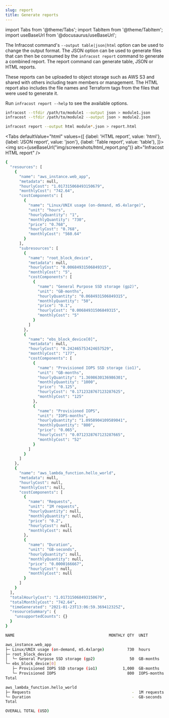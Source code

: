 ```yaml
---
slug: report
title: Generate reports
---
```


import Tabs from '@theme/Tabs';
import TabItem from '@theme/TabItem';
import useBaseUrl from '@docusaurus/useBaseUrl';

The Infracost command's `--output table|json|html` option can be used to change the output format. The JSON option can be used to generate files that can then be consumed by the `infracost report` command to generate a combined report. The report command can generate table, JSON or HTML reports.

These reports can be uploaded to object storage such as AWS S3 and shared with others including team members or management. The HTML report also includes the file names and Terraform tags from the files that were used to generate it.

Run `infracost report --help` to see the available options.

```sh
infracost --tfdir /path/to/module1 --output json > module1.json
infracost --tfdir /path/to/module2 --output json > module2.json

infracost report --output html module*.json > report.html
```


<Tabs
  defaultValue="html"
  values={[
    {label: 'HTML report', value: 'html'},
    {label: 'JSON report', value: 'json'},
    {label: 'Table report', value: 'table'},
  ]}>
  <TabItem value="html">
    <img src={useBaseUrl("img/screenshots/html_report.png")} alt="Infracost HTML report" />
  </TabItem>  
  <TabItem value="json">

  ```sh
  {
    "resources": [
      {
        "name": "aws_instance.web_app",
        "metadata": null,
        "hourlyCost": "1.017315068493150679",
        "monthlyCost": "742.64",
        "costComponents": [
          {
            "name": "Linux/UNIX usage (on-demand, m5.4xlarge)",
            "unit": "hours",
            "hourlyQuantity": "1",
            "monthlyQuantity": "730",
            "price": "0.768",
            "hourlyCost": "0.768",
            "monthlyCost": "560.64"
          }
        ],
        "subresources": [
          {
            "name": "root_block_device",
            "metadata": null,
            "hourlyCost": "0.00684931506849315",
            "monthlyCost": "5",
            "costComponents": [
              {
                "name": "General Purpose SSD storage (gp2)",
                "unit": "GB-months",
                "hourlyQuantity": "0.0684931506849315",
                "monthlyQuantity": "50",
                "price": "0.1",
                "hourlyCost": "0.00684931506849315",
                "monthlyCost": "5"
              }
            ]
          },
          {
            "name": "ebs_block_device[0]",
            "metadata": null,
            "hourlyCost": "0.242465753424657529",
            "monthlyCost": "177",
            "costComponents": [
              {
                "name": "Provisioned IOPS SSD storage (io1)",
                "unit": "GB-months",
                "hourlyQuantity": "1.3698630136986301",
                "monthlyQuantity": "1000",
                "price": "0.125",
                "hourlyCost": "0.1712328767123287625",
                "monthlyCost": "125"
              },
              {
                "name": "Provisioned IOPS",
                "unit": "IOPS-months",
                "hourlyQuantity": "1.0958904109589041",
                "monthlyQuantity": "800",
                "price": "0.065",
                "hourlyCost": "0.0712328767123287665",
                "monthlyCost": "52"
              }
            ]
          }
        ]
      },
      {
        "name": "aws_lambda_function.hello_world",
        "metadata": null,
        "hourlyCost": null,
        "monthlyCost": null,
        "costComponents": [
          {
            "name": "Requests",
            "unit": "1M requests",
            "hourlyQuantity": null,
            "monthlyQuantity": null,
            "price": "0.2",
            "hourlyCost": null,
            "monthlyCost": null
          },
          {
            "name": "Duration",
            "unit": "GB-seconds",
            "hourlyQuantity": null,
            "monthlyQuantity": null,
            "price": "0.0000166667",
            "hourlyCost": null,
            "monthlyCost": null
          }
        ]
      }
    ],
    "totalHourlyCost": "1.017315068493150679",
    "totalMonthlyCost": "742.64",
    "timeGenerated": "2021-01-23T13:06:59.369412325Z",
    "resourceSummary": {
      "unsupportedCounts": {}
    }
  }
  ```

  </TabItem>
  <TabItem value="table">

  ```sh
  NAME                                         MONTHLY QTY  UNIT         PRICE   HOURLY COST  MONTHLY COST

  aws_instance.web_app
  ├─ Linux/UNIX usage (on-demand, m5.4xlarge)          730  hours        0.7680       0.7680      560.6400
  ├─ root_block_device
  │  └─ General Purpose SSD storage (gp2)               50  GB-months    0.1000       0.0068        5.0000
  └─ ebs_block_device[0]
     ├─ Provisioned IOPS SSD storage (io1)           1,000  GB-months    0.1250       0.1712      125.0000
     └─ Provisioned IOPS                               800  IOPS-months  0.0650       0.0712       52.0000
  Total                                                                               1.0173      742.6400

  aws_lambda_function.hello_world
  ├─ Requests                                            -  1M requests  0.2000            -             -
  └─ Duration                                            -  GB-seconds    2e-05            -             -
  Total                                                                                    -             -

  OVERALL TOTAL (USD)                                                                 1.0173      742.6400
  ```
  </TabItem>  
</Tabs>
